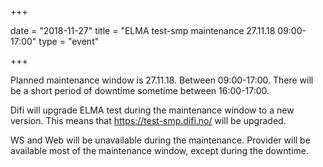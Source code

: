 +++

date = "2018-11-27"
title = "ELMA test-smp maintenance 27.11.18 09:00-17:00"
type = "event"

+++

Planned maintenance window is 27.11.18. Between 09:00-17:00. There will be a short period of downtime sometime between 16:00-17:00. 

Difi will upgrade ELMA test during the maintenance window to a new version. This means that https://test-smp.difi.no/ will be upgraded.

WS and Web will be unavailable during the maintenance. Provider will be available most of the maintenance window, except during the downtime. 

